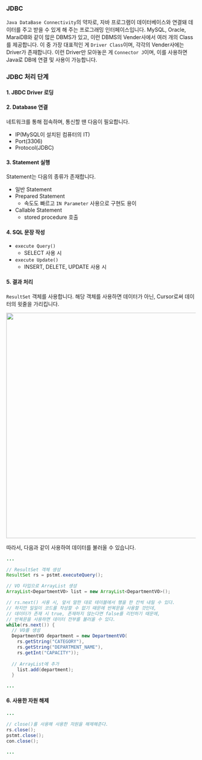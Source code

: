 ### JDBC

<code>Java DataBase Connectivity</code>의 약자로, 자바 프로그램이 데이터베이스와 연결돼 데이터를 주고 받을 수 있게 해 주는 프로그래밍 인터페이스입니다. MySQL, Oracle, MaraiDB와 같이 많은 DBMS가 있고, 이런 DBMS의 Vender사에서 여러 개의 Class를 제공합니다. 이 중 가장 대표적인 게 <code>Driver Class</code>이며, 각각의 Vender사에는 Driver가 존재합니다. 이런 Driver만 모아놓은 게 <code>Connector J</code>이며, 이를 사용하면 Java로 DB에 연결 및 사용이 가능합니다.

### JDBC 처리 단계

#### 1. JBDC Driver 로딩

#### 2. Database 연결
네트워크를 통해 접속하며, 통신할 땐 다음이 필요합니다.
- IP(MySQL이 설치된 컴퓨터의 IT)
- Port(3306)
- Protocol(JDBC)

#### 3. Statement 실행
Statement는 다음의 종류가 존재합니다.
- 일반 Statement
- Prepared Statement
  - 속도도 빠르고 <code>IN Parameter</code> 사용으로 구현도 용이
- Callable Statement
  - stored procedure 호출

#### 4. SQL 문장 작성
- <code>execute Query()</code>
  - SELECT 사용 시 
- <code>execute Update()</code>
  - INSERT, DELETE, UPDATE 사용 시

#### 5. 결과 처리
<code>ResultSet</code> 객체를 사용합니다. 해당 객체를 사용하면 데이터가 아닌, Cursor로써 데이터의 윗줄을 가리킵니다. 

<img src='https://user-images.githubusercontent.com/85447054/209642798-29039904-6087-48dc-a987-271e73662905.png' width='600' />

따라서, 다음과 같이 사용하여 데이터를 불러올 수 있습니다.

```java
...

// ResultSet 객체 생성
ResultSet rs = pstmt.executeQuery();

// VO 타입으로 ArrayList 생성 
ArrayList<DepartmentVO> list = new ArrayList<DepartmentVO>();

// rs.next() 사용 시, 앞서 말한 대로 테이블에서 행을 한 칸씩 내릴 수 있다.
// 하지만 일일이 코드를 작성할 수 없기 때문에 반복문을 사용할 것인데,
// 데이터가 존재 시 true, 존재하지 않는다면 false를 리턴하기 때문에,
// 반복문을 사용하면 데이터 전부를 불러올 수 있다.
while(rs.next()) {
  // VO를 생성
  DepartmentVO department = new DepartmentVO(
    rs.getString("CATEGORY"),
    rs.getString("DEPARTMENT_NAME"),
    rs.getInt("CAPACITY"));
		
  // ArrayList에 추가
    list.add(department);
  }

...

```
#### 6. 사용한 자원 해제
```java
...

// close()를 사용해 사용한 자원을 해제해준다.
rs.close();
pstmt.close();
con.close();

...
```
